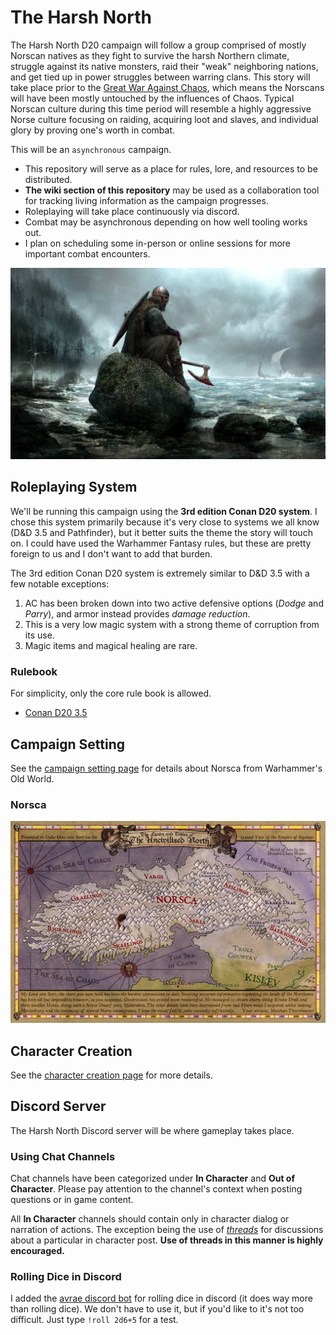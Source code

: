 # The Harsh North
The Harsh North D20 campaign will follow a group comprised of mostly Norscan natives as they fight to survive the harsh Northern climate, struggle against its native monsters, raid their "weak" neighboring nations, and get tied up in power struggles between warring clans. This story will take place prior to the [Great War Against Chaos](https://warhammerfantasy.fandom.com/wiki/Great_War_Against_Chaos), which means the Norscans will have been mostly untouched by the influences of Chaos. Typical Norscan culture during this time period will resemble a highly aggressive Norse culture focusing on raiding, acquiring loot and slaves, and individual glory by proving one's worth in combat.

This will be an `asynchronous` campaign.
- This repository will serve as a place for rules, lore, and resources to be distributed.
- **The wiki section of this repository** may be used as a collaboration tool for tracking living information as the campaign progresses.
- Roleplaying will take place continuously via discord.
- Combat may be asynchronous depending on how well tooling works out.
- I plan on scheduling some in-person or online sessions for more important combat encounters.

![Old World](assets/viking-rock.jpg)

## Roleplaying System

We'll be running this campaign using the **3rd edition Conan D20 system**. I chose this system primarily because it's very close to systems we all know (D&D 3.5 and Pathfinder), but it better suits the theme the story will touch on. I could have used the Warhammer Fantasy rules, but these are pretty foreign to us and I don't want to add that burden.

The 3rd edition Conan D20 system is extremely similar to D&D 3.5 with a few notable exceptions:
1. AC has been broken down into two active defensive options (*Dodge* and *Parry*), and armor instead provides *damage reduction*.
1. This is a very low magic system with a strong theme of corruption from its use.
1. Magic items and magical healing are rare.

### Rulebook
For simplicity, only the core rule book is allowed.
- [Conan D20 3.5](https://drive.google.com/file/d/0B36P1ltRqaAMMXNhMVQtM2NuSEU/view?usp=sharing&resourcekey=0-ftS9tc5byv7bF_sSPQL2ww)


## Campaign Setting
See the [campaign setting page](\campaign-setting.md) for details about Norsca from Warhammer's Old World.

### Norsca
![Norsca](resources/maps/map-norsca-factions.jpg)


## Character Creation
See the [character creation page](\character-creation.md) for more details.

## Discord Server
The Harsh North Discord server will be where gameplay takes place.

### Using Chat Channels

Chat channels have been categorized under **In Character** and **Out of Character**. Please pay attention to the channel's context when posting questions or in game content.

All **In Character** channels should contain only in character dialog or narration of actions. The exception being the use of *[threads](https://support.discord.com/hc/en-us/articles/4403205878423-Threads-FAQ)* for discussions about a particular in character post. **Use of threads in this manner is highly encouraged.**

### Rolling Dice in Discord
I added the [avrae discord bot](https://avrae.io/commands#dice) for rolling dice in discord (it does way more than rolling dice). We don't have to use it, but if you'd like to it's not too difficult. Just type `!roll 2d6+5` for a test.
